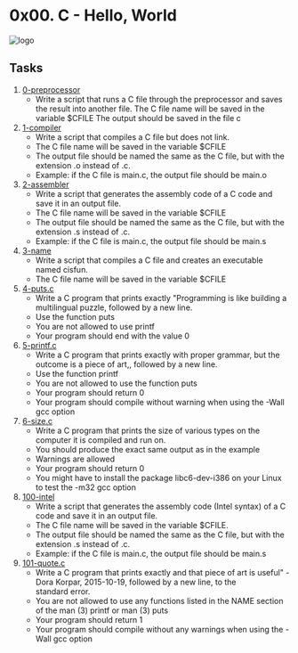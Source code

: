 # 0x00. C - Hello, World
![logo](https://github.com/marymutheuthomas/images/blob/main/The%20Wedding%20Of.gif)
## Tasks
1. [0-preprocessor](https://github.com/marymutheuthomas/alx-low_level_programming/blob/master/0x00-hello_world/0-preprocessor)
   - Write a script that runs a C file through the preprocessor and saves the result into another file.
     The C file name will be saved in the variable $CFILE
     The output should be saved in the file c
2. [1-compiler](https://github.com/marymutheuthomas/alx-low_level_programming/blob/master/0x00-hello_world/1-compiler)
   - Write a script that compiles a C file but does not link.
   - The C file name will be saved in the variable $CFILE
   - The output file should be named the same as the C file, but with the extension .o instead of .c.
   - Example: if the C file is main.c, the output file should be main.o
3. [2-assembler](https://github.com/marymutheuthomas/alx-low_level_programming/blob/master/0x00-hello_world/2-assembler)
   - Write a script that generates the assembly code of a C code and save it in an output file.
   - The C file name will be saved in the variable $CFILE
   - The output file should be named the same as the C file, but with the extension .s instead of .c.
   - Example: if the C file is main.c, the output file should be main.s
4. [3-name](https://github.com/marymutheuthomas/alx-low_level_programming/blob/master/0x00-hello_world/3-name)
   - Write a script that compiles a C file and creates an executable named cisfun.
   - The C file name will be saved in the variable $CFILE
5. [4-puts.c](https://github.com/marymutheuthomas/alx-low_level_programming/blob/master/0x00-hello_world/4-puts.c)
   - Write a C program that prints exactly "Programming is like building a multilingual puzzle, followed by a new line.
   - Use the function puts
   - You are not allowed to use printf
   - Your program should end with the value 0
6. [5-printf.c](https://github.com/marymutheuthomas/alx-low_level_programming/blob/master/0x00-hello_world/5-printf.c)
   - Write a C program that prints exactly with proper grammar, but the outcome is a piece of art,, followed by a new line.
   - Use the function printf
   - You are not allowed to use the function puts
   - Your program should return 0
   - Your program should compile without warning when using the -Wall gcc option
7. [6-size.c](https://github.com/marymutheuthomas/alx-low_level_programming/blob/master/0x00-hello_world/6-size.c)
   - Write a C program that prints the size of various types on the computer it is compiled and run on.
   - You should produce the exact same output as in the example
   - Warnings are allowed
   - Your program should return 0
   - You might have to install the package libc6-dev-i386 on your Linux to test the -m32 gcc option
8. [100-intel](https://github.com/marymutheuthomas/alx-low_level_programming/blob/master/0x00-hello_world/100-intel)
   - Write a script that generates the assembly code (Intel syntax) of a C code and save it in an output file.
   - The C file name will be saved in the variable $CFILE.
   - The output file should be named the same as the C file, but with the extension .s instead of .c.
   - Example: if the C file is main.c, the output file should be main.s
9. [101-quote.c](https://github.com/marymutheuthomas/alx-low_level_programming/blob/master/0x00-hello_world/101-quote.c)
    - Write a C program that prints exactly and that piece of art is useful" - Dora Korpar, 2015-10-19, followed by a new line, to the    
    standard error.
    - You are not allowed to use any functions listed in the NAME section of the man (3) printf or man (3) puts
    - Your program should return 1
    - Your program should compile without any warnings when using the -Wall gcc option
